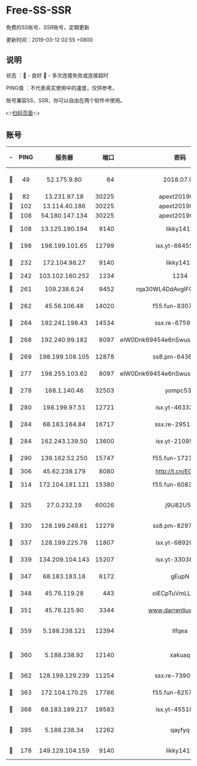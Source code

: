 # Free-SS-SSR

免费的SS账号、SSR账号，定期更新

更新时间：2019-03-12 02:55 +0800

## 说明

状态     ：🙂 - 良好 🙁 - 多次连接失败或连接超时

PING值   ：不代表真实使用中的速度，仅供参考。

账号兼容SS、SSR，你可以自由在两个软件中使用。

👉[扫码页面](https://liesauer.github.io/Free-SS-SSR/)👈

## 账号

|-|PING|服务器|端口|密码|加密方式|区域|
|:----:|:----:|:-----:|-----:|:----:|:----:|:----:|
|🙂|49|52.175.9.80|84|2018.07.07|chacha20-ietf-poly1305|HK|
|🙂|82|13.231.97.18|30225|apext2019006|chacha20|JP|
|🙂|102|13.114.40.186|30225|apext2019006|chacha20|JP|
|🙂|108|54.180.147.134|30225|apext2019006|chacha20|KR|
|🙂|108|13.125.190.194|9140|likky1415|aes-256-cfb|KR|
|🙂|198|198.199.101.65|12799|isx.yt-66455853|aes-256-cfb|US|
|🙂|232|172.104.98.27|9140|likky1415|aes-256-cfb|JP|
|🙂|242|103.102.160.252|1234|1234|rc4-md5|JP|
|🙂|261|109.238.6.24|9452|rqa30WL4DdAvgIFG6Fs3znzTa|aes-256-cfb|FR|
|🙂|262|45.56.106.48|14020|f55.fun-83074215|aes-256-cfb|US|
|🙂|264|192.241.198.43|14534|ssx.re-67592284|aes-256-cfb|US|
|🙂|268|192.240.99.182|8097|eIW0Dnk69454e6nSwuspv9DmS201tQ0D|aes-256-cfb|US|
|🙂|269|198.199.108.105|12878|ss8.pm-64367919|aes-256-cfb|US|
|🙂|277|198.255.103.62|8097|eIW0Dnk69454e6nSwuspv9DmS201tQ0D|aes-256-cfb|US|
|🙂|278|168.1.140.46|32503|yompc535|aes-256-cfb|AU|
|🙂|280|198.199.97.51|12721|isx.yt-46333014|aes-256-cfb|US|
|🙂|284|68.183.164.84|16717|ssx.re-29515291|aes-256-cfb|US|
|🙂|284|162.243.139.50|13600|isx.yt-21095974|aes-256-cfb|US|
|🙂|290|139.162.52.250|15747|f55.fun-17230136|aes-256-cfb|SG|
|🙂|306|45.62.238.179|8080|http://t.cn/EGJIyrl|rc4-md5|CA|
|🙂|314|172.104.181.121|15380|f55.fun-60831273|aes-256-cfb|SG|
|🙂|325|27.0.232.19|60026|j9U82U53|xchacha20-ietf-poly1305|HK|
|🙂|330|128.199.249.61|12279|ss8.pm-82976192|aes-256-cfb|SG|
|🙂|337|128.199.225.78|11807|isx.yt-68920390|aes-256-cfb|SG|
|🙂|339|134.209.104.143|15207|isx.yt-33038399|aes-256-cfb|SG|
|🙂|347|68.183.183.18|6172|gEupN|aes-256-cfb|SG|
|🙂|348|45.76.119.28|443|oiECpTuVmLLxk4Ts|aes-256-cfb|AU|
|🙂|351|45.76.125.90|3344|www.darrenliuwei.com|aes-256-cfb|AU|
|🙂|359|5.188.238.121|12394|llfqea|chacha20-ietf-poly1305|BR|
|🙂|360|5.188.238.92|12140|xakuaq|chacha20-ietf-poly1305|BR|
|🙂|362|128.199.129.239|11254|ssx.re-73909730|aes-256-cfb|SG|
|🙂|363|172.104.170.25|17786|f55.fun-62574442|aes-256-cfb|SG|
|🙂|368|68.183.189.217|19583|isx.yt-45518424|aes-256-cfb|SG|
|🙂|395|5.188.238.34|12262|qayfyq|chacha20-ietf-poly1305|BR|
|🙂|178|149.129.104.159|9140|likky1415|aes-256-cfb|HK|
